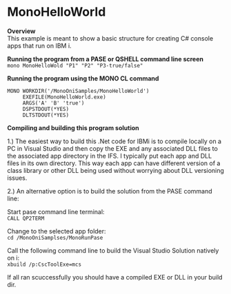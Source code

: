 ﻿# MonoHelloWorld

**Overview**<br>
This example is meant to show a basic structure for creating C# console apps 
that run on IBM i.<br>

**Running the program from a PASE or QSHELL command line screen**<br>
`mono MonoHelloWold "P1" "P2" "P3-true/false"`

**Running the program using the MONO CL command**<br>
```
MONO WORKDIR('/MonoOniSamples/MonoHelloWorld')   
     EXEFILE(MonoHelloWorld.exe)                 
     ARGS('A' 'B' 'true')                              
     DSPSTDOUT(*YES)                             
     DLTSTDOUT(*YES)
```
**Compiling and building this program solution**<br>

1.) The easiest way to build this .Net code for IBMi is to compile locally on a PC in Visual Studio
and then copy the EXE and any associated DLL files to the associated app directory in the IFS. 
I typically put each app and DLL files in its own directory. This way each app can have different
version of a class library or other DLL being used without worrying about DLL versioning issues.

2.) An alternative option is to build the solution from the PASE command line:

Start pase command line terminal:<br>
`CALL QP2TERM`

Change to the selected app folder:<br>
`cd /MonoOniSamplses/MonoRunPase`

Call the following command line to build the Visual Studio Solution natively on i:<br>
`xbuild /p:CscToolExe=mcs`

If all ran scuccessfully you should have a compiled EXE or DLL in your build dir.

